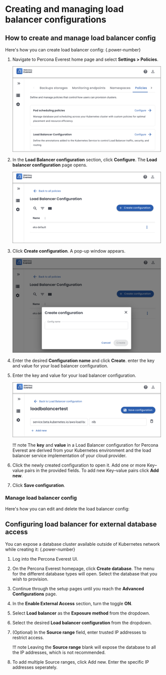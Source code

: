 # Creating and managing load balancer configurations


## How to create and manage load balancer config

Here's how you can create load balancer config:
{.power-number}

1.  Navigate to Percona Everest home page and select <i class="uil uil-cog"></i> **Settings > Policies**.

    ![!image](../images/policies_page.png)

2. In the **Load Balancer configuration** section, click **Configure**. The **Load balancer configuration** page opens.

    ![!image](../images/load_balancer_config_page.png)

3. Click **Create configuration**. A pop-up window appears.

    ![!image](../images/create_config_load_balancer.png)

4. Enter the desired **Configuration name** and click **Create**.  enter the key and value for your load balancer configuration.

5. Enter the key and value for your load balancer configuration.

    ![!image](../images/key_value_load_balancer.png)

    !!! note
        The **key** and **value** in a Load Balancer configuration for Percona Everest are derived from your Kubernetes environment and the load balancer service implementation of your cloud provider.



5. Click the newly created configuration to open it. Add one or more Key–value pairs in the provided fields. To add new Key–value pairs click **Add new**. 

6. Click **Save configuration**.

### Manage load balancer config

Here's how you can edit and delete the load balancer config:



## Configuring load balancer for external database access

You can expose a database cluster available outside of Kubernetes network while creating it:
{.power-number}

1. Log into the Percona Everest UI.

2. On the Percona Everest homepage, click **Create database**. The menu for the different database types will open. Select the database that you wish to provision.

3. Continue through the setup pages until you reach the **Advanced Configurations** page.

4. In the **Enable External Access** section, turn the toggle **ON**. 

5. Select **Load balancer** as the **Exposure method** from the dropdown.

6. Select the desired **Load balancer configuration** from the dropdown.

7. (Optional) In the **Source range** field, enter trusted IP addresses to restrict access.

    !!! note
        Leaving the **Source range** blank will expose the database to all the IP addresses, which is not recommended.

8. To add multiple Source ranges, click Add new. Enter the specific IP addresses seperately.





 







